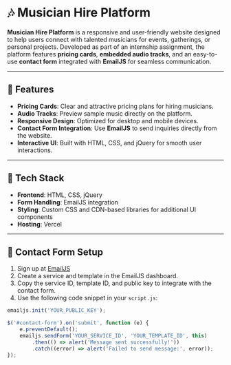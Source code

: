 # 🎶 Musician Hire Platform  

**Musician Hire Platform** is a responsive and user-friendly website designed to help users connect with talented musicians for events, gatherings, or personal projects. Developed as part of an internship assignment, the platform features **pricing cards**, **embedded audio tracks**, and an easy-to-use **contact form** integrated with **EmailJS** for seamless communication.  

---

## 🚀 Features  

- **Pricing Cards**: Clear and attractive pricing plans for hiring musicians.  
- **Audio Tracks**: Preview sample music directly on the platform.  
- **Responsive Design**: Optimized for desktop and mobile devices.  
- **Contact Form Integration**: Use **EmailJS** to send inquiries directly from the website.  
- **Interactive UI**: Built with HTML, CSS, and jQuery for smooth user interactions.  

---

## 🌟 Tech Stack  

- **Frontend**: HTML, CSS, jQuery  
- **Form Handling**: EmailJS integration  
- **Styling**: Custom CSS and CDN-based libraries for additional UI components  
- **Hosting**: Vercel  

---

## 📧 Contact Form Setup  

1. Sign up at [EmailJS](https://emailjs.com)  
2. Create a service and template in the EmailJS dashboard.  
3. Copy the service ID, template ID, and public key to integrate with the contact form.  
4. Use the following code snippet in your `script.js`:  

```javascript  
emailjs.init('YOUR_PUBLIC_KEY');  

$('#contact-form').on('submit', function (e) {  
    e.preventDefault();  
    emailjs.sendForm('YOUR_SERVICE_ID', 'YOUR_TEMPLATE_ID', this)  
        .then(() => alert('Message sent successfully!'))  
        .catch((error) => alert('Failed to send message:', error));  
});  
```  


